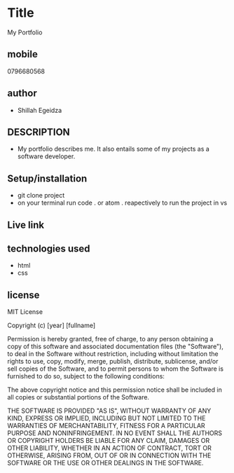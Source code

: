  # Title 
 My Portfolio
 
 ## mobile 
 0796680568

## author
- Shillah Egeidza

## DESCRIPTION
- My portfolio describes me. It also entails some of my projects as a software 
developer. 


## Setup/installation
- git clone project
- on your terminal run code . or atom . reapectively to run the project in vs

## Live link

## technologies used
- html
- css

## license

MIT License

Copyright (c) [year] [fullname]

Permission is hereby granted, free of charge, to any person obtaining a copy
of this software and associated documentation files (the "Software"), to deal
in the Software without restriction, including without limitation the rights
to use, copy, modify, merge, publish, distribute, sublicense, and/or sell
copies of the Software, and to permit persons to whom the Software is
furnished to do so, subject to the following conditions:

The above copyright notice and this permission notice shall be included in all
copies or substantial portions of the Software.

THE SOFTWARE IS PROVIDED "AS IS", WITHOUT WARRANTY OF ANY KIND, EXPRESS OR
IMPLIED, INCLUDING BUT NOT LIMITED TO THE WARRANTIES OF MERCHANTABILITY,
FITNESS FOR A PARTICULAR PURPOSE AND NONINFRINGEMENT. IN NO EVENT SHALL THE
AUTHORS OR COPYRIGHT HOLDERS BE LIABLE FOR ANY CLAIM, DAMAGES OR OTHER
LIABILITY, WHETHER IN AN ACTION OF CONTRACT, TORT OR OTHERWISE, ARISING FROM,
OUT OF OR IN CONNECTION WITH THE SOFTWARE OR THE USE OR OTHER DEALINGS IN THE
SOFTWARE.



